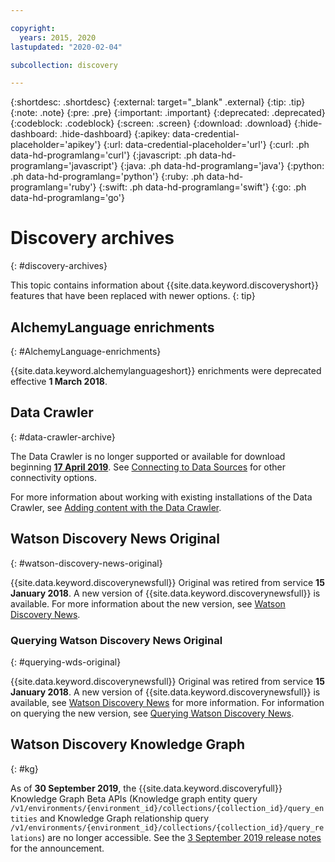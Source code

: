 ```yaml
---

copyright:
  years: 2015, 2020
lastupdated: "2020-02-04"

subcollection: discovery

---
```


{:shortdesc: .shortdesc}
{:external: target="_blank" .external}
{:tip: .tip}
{:note: .note}
{:pre: .pre}
{:important: .important}
{:deprecated: .deprecated}
{:codeblock: .codeblock}
{:screen: .screen}
{:download: .download}
{:hide-dashboard: .hide-dashboard}
{:apikey: data-credential-placeholder='apikey'} 
{:url: data-credential-placeholder='url'}
{:curl: .ph data-hd-programlang='curl'}
{:javascript: .ph data-hd-programlang='javascript'}
{:java: .ph data-hd-programlang='java'}
{:python: .ph data-hd-programlang='python'}
{:ruby: .ph data-hd-programlang='ruby'}
{:swift: .ph data-hd-programlang='swift'}
{:go: .ph data-hd-programlang='go'}

# Discovery archives
{: #discovery-archives}

This topic contains information about {{site.data.keyword.discoveryshort}} features that have been replaced with newer options.
{: tip}

## AlchemyLanguage enrichments
{: #AlchemyLanguage-enrichments}

{{site.data.keyword.alchemylanguageshort}} enrichments were deprecated effective **1 March 2018**.

## Data Crawler
{: #data-crawler-archive}

The Data Crawler is no longer supported or available for download beginning [**17 April 2019**](/docs/discovery?topic=discovery-release-notes#17apr19). See [Connecting to Data Sources](/docs/discovery?topic=discovery-sources) for other connectivity options.

For more information about working with existing installations of the Data Crawler, see [Adding content with the Data Crawler](/docs/discovery?topic=discovery-adding-content-with-data-crawler).

## Watson Discovery News Original
{: #watson-discovery-news-original}

{{site.data.keyword.discoverynewsfull}} Original was retired from service **15 January 2018**. A new version of {{site.data.keyword.discoverynewsfull}} is available. For more information about the new version, see [Watson Discovery News](/docs/discovery?topic=discovery-watson-discovery-news).

### Querying Watson Discovery News Original
{: #querying-wds-original}

{{site.data.keyword.discoverynewsfull}} Original was retired from service **15 January 2018**. A new version of {{site.data.keyword.discoverynewsfull}} is available, see [Watson Discovery News](/docs/discovery?topic=discovery-watson-discovery-news) for more information. For information on querying the new version, see [Querying Watson Discovery News](/docs/discovery?topic=discovery-query-concepts#querying-news).

## Watson Discovery Knowledge Graph
{: #kg}

As of **30 September 2019**, the {{site.data.keyword.discoveryfull}} Knowledge Graph Beta APIs (Knowledge graph entity query `/v1/environments/{environment_id}/collections/{collection_id}/query_entities` and Knowledge Graph relationship query `/v1/environments/{environment_id}/collections/{collection_id}/query_relations`) are no longer accessible. See the [3 September 2019 release notes](/docs/discovery?topic=discovery-release-notes#3sept19) for the announcement.

